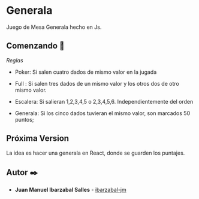 # Generala
 Juego de Mesa Generala hecho en Js.


## Comenzando 🚀

_Reglas_


* Poker: Si salen cuatro dados de mismo valor en la jugada

* Full : Si salen tres dados de un mismo valor y los otros dos de otro mismo valor.

* Escalera: Si salieran 1,2,3,4,5 o 2,3,4,5,6. Independientemente del orden

* Generala: Si los cinco dados tuvieran el mismo valor, son marcados 50 puntos;


## Próxima Version

La idea es hacer una generala en React, donde se guarden los puntajes.



## Autor ✒️


* **Juan Manuel Ibarzabal Salles** - [ibarzabal-jm](https://github.com/ibarzabal-jm)




